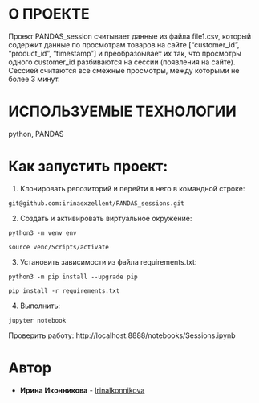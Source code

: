 # О ПРОЕКТЕ

Проект PANDAS_session считывает данные из файла file1.csv, который содержит данные по просмотрам товаров на сайте [“customer_id”, “product_id”, “timestamp”] и преобразоывает их так, что просмотры одного customer_id разбиваются на сессии (появления на сайте). Сессией считаются все смежные просмотры, между которыми не более 3 минут.

# ИСПОЛЬЗУЕМЫЕ ТЕХНОЛОГИИ

python, PANDAS

# Как запустить проект:

1. Клонировать репозиторий и перейти в него в командной строке:

```
git@github.com:irinaexzellent/PANDAS_sessions.git
```

2. Cоздать и активировать виртуальное окружение:

```
python3 -m venv env
```
```
source venc/Scripts/activate
```

3. Установить зависимости из файла requirements.txt:

```
python3 -m pip install --upgrade pip
```
```
pip install -r requirements.txt
```

4. Выполнить:
```
jupyter notebook
```

Проверить работу: http://localhost:8888/notebooks/Sessions.ipynb

# Автор

* **Ирина Иконникова** -  [IrinaIkonnikova](https://github.com/irinaexzellent)

